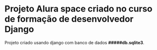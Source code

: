 # Projeto Alura space criado no curso de formação de desenvolvedor Django

Projeto criado usando django com banco de dados **#####db.sqlite3**.
